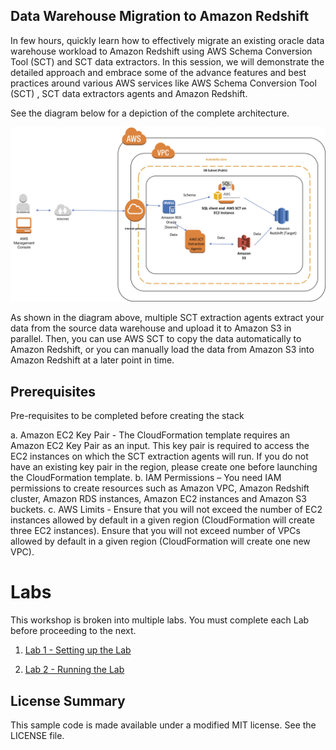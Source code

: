 ## Data Warehouse Migration to Amazon Redshift

In few hours, quickly learn how to effectively migrate an existing oracle data warehouse workload to Amazon Redshift using AWS Schema Conversion Tool (SCT) and SCT data extractors.   In this session, we will demonstrate the detailed  approach and embrace some of the advance features and best practices around various AWS services like AWS Schema Conversion Tool (SCT) ,  SCT data extractors agents  and Amazon Redshift.   

See the diagram below for a depiction of the complete architecture.

![Migration Workshop Architecture](img/lab-arch.jpg)

As shown in the diagram above, multiple SCT extraction agents extract your data from the source data warehouse and upload it to Amazon S3 in parallel. Then, you can use AWS SCT to copy the data automatically to Amazon Redshift, or you can manually load the data from Amazon S3 into Amazon Redshift at a later point in time.

## Prerequisites

Pre-requisites to be completed before creating the stack

a.	Amazon EC2 Key Pair - The CloudFormation template requires an Amazon EC2 Key Pair as an input. This key pair is required to access the EC2 instances on which the SCT extraction agents will run. If you do not have an existing key pair in the region, please create one before launching the CloudFormation template.
b. IAM Permissions – You need IAM permissions to create resources such as Amazon VPC, Amazon Redshift cluster, Amazon RDS instances, Amazon EC2 instances and Amazon S3 buckets.
c.	AWS Limits - Ensure that you will not exceed the number of EC2 instances allowed by default in a given region (CloudFormation will create three EC2 instances). Ensure that you will not exceed number of VPCs allowed by default in a given region (CloudFormation will create one new VPC).


# Labs
This workshop is broken into multiple labs. You must complete each Lab before proceeding to the next.

1. [Lab 1 - Setting up the Lab](Lab-Part1.md)

2. [Lab 2 - Running the Lab](Lab-Part2.md)


## License Summary

This sample code is made available under a modified MIT license. See the LICENSE file.
